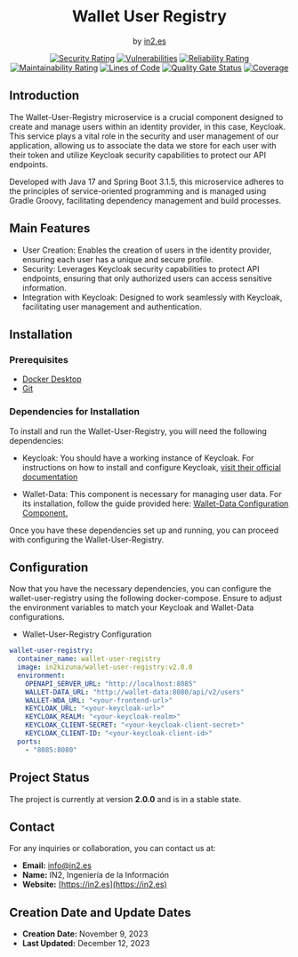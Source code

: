 <div style="text-align: center;">

<h1>Wallet User Registry</h1>
<span>by </span><a href="https://in2.es">in2.es</a>
<p><p>

[![Security Rating](https://sonarcloud.io/api/project_badges/measure?project=in2workspace_wallet-user-registry&metric=security_rating)](https://sonarcloud.io/dashboard?id=in2workspace_wallet-user-registry)
[![Vulnerabilities](https://sonarcloud.io/api/project_badges/measure?project=in2workspace_wallet-user-registry&metric=vulnerabilities)](https://sonarcloud.io/dashboard?id=in2workspace_wallet-user-registry)
[![Reliability Rating](https://sonarcloud.io/api/project_badges/measure?project=in2workspace_wallet-user-registry&metric=reliability_rating)](https://sonarcloud.io/dashboard?id=in2workspace_wallet-user-registry)
[![Maintainability Rating](https://sonarcloud.io/api/project_badges/measure?project=in2workspace_wallet-user-registry&metric=sqale_rating)](https://sonarcloud.io/dashboard?id=in2workspace_wallet-user-registry)
[![Lines of Code](https://sonarcloud.io/api/project_badges/measure?project=in2workspace_wallet-user-registry&metric=ncloc)](https://sonarcloud.io/dashboard?id=in2workspace_wallet-user-registry)
[![Quality Gate Status](https://sonarcloud.io/api/project_badges/measure?project=in2workspace_wallet-user-registry&metric=alert_status)](https://sonarcloud.io/dashboard?id=in2workspace_wallet-user-registry)
[![Coverage](https://sonarcloud.io/api/project_badges/measure?project=in2workspace_wallet-user-registry&metric=coverage)](https://sonarcloud.io/summary/new_code?id=in2workspace_wallet-user-registry)

</div>

## Introduction
The Wallet-User-Registry microservice is a crucial component designed to create and manage users within an identity provider, in this case, Keycloak. This service plays a vital role in the security and user management of our application, allowing us to associate the data we store for each user with their token and utilize Keycloak security capabilities to protect our API endpoints.

Developed with Java 17 and Spring Boot 3.1.5, this microservice adheres to the principles of service-oriented programming and is managed using Gradle Groovy, facilitating dependency management and build processes.

## Main Features
* User Creation: Enables the creation of users in the identity provider, ensuring each user has a unique and secure profile.
* Security: Leverages Keycloak security capabilities to protect API endpoints, ensuring that only authorized users can access sensitive information.
* Integration with Keycloak: Designed to work seamlessly with Keycloak, facilitating user management and authentication.

## Installation
### Prerequisites
- [Docker Desktop](https://www.docker.com/)
- [Git](https://git-scm.com/)

### Dependencies for Installation
To install and run the Wallet-User-Registry, you will need the following dependencies:
* Keycloak: You should have a working instance of Keycloak. For instructions on how to install and configure Keycloak, [visit their official documentation](https://www.keycloak.org/documentation.html)

* Wallet-Data: This component is necessary for managing user data. For its installation, follow the guide provided here: [Wallet-Data Configuration Component.](https://github.com/in2workspace/wallet-data)

Once you have these dependencies set up and running, you can proceed with configuring the Wallet-User-Registry.

## Configuration
Now that you have the necessary dependencies, you can configure the wallet-user-registry using the following docker-compose. Ensure to adjust the environment variables to match your Keycloak and Wallet-Data configurations.
* Wallet-User-Registry Configuration
```yaml
wallet-user-registry:
  container_name: wallet-user-registry
  image: in2kizuna/wallet-user-registry:v2.0.0 
  environment:
    OPENAPI_SERVER_URL: "http://localhost:8085"
    WALLET-DATA_URL: "http://wallet-data:8080/api/v2/users"
    WALLET-WDA_URL: "<your-frontend-url>"
    KEYCLOAK_URL: "<your-keycloak-url>"
    KEYCLOAK_REALM: "<your-keycloak-realm>"
    KEYCLOAK_CLIENT-SECRET: "<your-keycloak-client-secret>"
    KEYCLOAK_CLIENT-ID: "<your-keycloak-client-id>"
  ports:
    - "8085:8080"
```

## Project Status 
The project is currently at version **2.0.0** and is in a stable state.

## Contact
For any inquiries or collaboration, you can contact us at:
* **Email:** [info@in2.es](mailto:info@in2.es)
* **Name:** IN2, Ingeniería de la Información
* **Website:** [https://in2.es](https://in2.es)

## Creation Date and Update Dates
* **Creation Date:** November 9, 2023
* **Last Updated:** December 12, 2023
